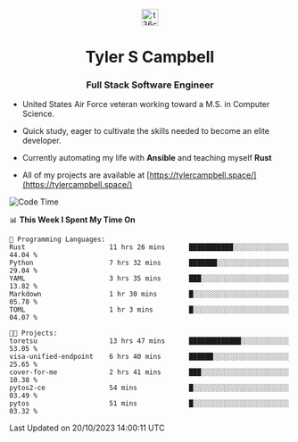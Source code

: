 <p align="center">
<a href="https://www.linkedin.com/in/t36campbell" target="blank"><img align="center" src="https://ik.imagekit.io/t36campbell/Portfolio/linkedin.png.original_m8bbGgPh6.png" alt="t36campbell" height="30" width="30" /></a>
</p>
<h1 align="center">Tyler S Campbell</h1>
<h3 align="center">Full Stack Software Engineer</h3>

* United States Air Force veteran working toward a M.S. in Computer Science.

* Quick study, eager to cultivate the skills needed to become an elite developer.

* Currently automating my life with **Ansible** and teaching myself **Rust**

* All of my projects are available at [https://tylercampbell.space/](https://tylercampbell.space/)

<!--START_SECTION:waka-->
![Code Time](http://img.shields.io/badge/Code%20Time-2%2C907%20hrs%201%20min-blue)

📊 **This Week I Spent My Time On** 

```text
💬 Programming Languages: 
Rust                     11 hrs 26 mins      ███████████░░░░░░░░░░░░░░   44.04 % 
Python                   7 hrs 32 mins       ███████░░░░░░░░░░░░░░░░░░   29.04 % 
YAML                     3 hrs 35 mins       ███░░░░░░░░░░░░░░░░░░░░░░   13.82 % 
Markdown                 1 hr 30 mins        █░░░░░░░░░░░░░░░░░░░░░░░░   05.78 % 
TOML                     1 hr 3 mins         █░░░░░░░░░░░░░░░░░░░░░░░░   04.07 % 

🐱‍💻 Projects: 
toretsu                  13 hrs 47 mins      █████████████░░░░░░░░░░░░   53.05 % 
visa-unified-endpoint    6 hrs 40 mins       ██████░░░░░░░░░░░░░░░░░░░   25.65 % 
cover-for-me             2 hrs 41 mins       ███░░░░░░░░░░░░░░░░░░░░░░   10.38 % 
pytos2-ce                54 mins             █░░░░░░░░░░░░░░░░░░░░░░░░   03.49 % 
pytos                    51 mins             █░░░░░░░░░░░░░░░░░░░░░░░░   03.32 % 
```


 Last Updated on 20/10/2023 14:00:11 UTC
<!--END_SECTION:waka-->
